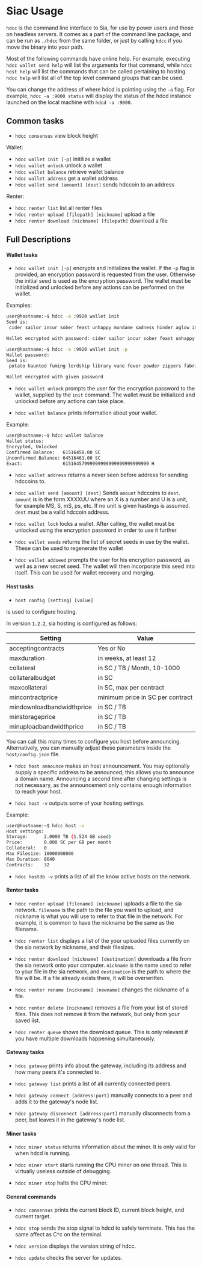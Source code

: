 Siac Usage
==========

`hdcc` is the command line interface to Sia, for use by power users and
those on headless servers. It comes as a part of the command line
package, and can be run as `./hdcc` from the same folder, or just by
calling `hdcc` if you move the binary into your path.

Most of the following commands have online help. For example, executing
`hdcc wallet send help` will list the arguments for that command,
while `hdcc host help` will list the commands that can be called
pertaining to hosting. `hdcc help` will list all of the top level
command groups that can be used.

You can change the address of where hdcd is pointing using the `-a`
flag. For example, `hdcc -a :9000 status` will display the status of
the hdcd instance launched on the local machine with `hdcd -a :9000`.

Common tasks
------------
* `hdcc consensus` view block height

Wallet:
* `hdcc wallet init [-p]` initilize a wallet
* `hdcc wallet unlock` unlock a wallet
* `hdcc wallet balance` retrieve wallet balance
* `hdcc wallet address` get a wallet address
* `hdcc wallet send [amount] [dest]` sends hdccoin to an address

Renter:
* `hdcc renter list` list all renter files
* `hdcc renter upload [filepath] [nickname]` upload a file
* `hdcc renter download [nickname] [filepath]` download a file


Full Descriptions
-----------------

#### Wallet tasks

* `hdcc wallet init [-p]` encrypts and initializes the wallet. If the
`-p` flag is provided, an encryption password is requested from the
user. Otherwise the initial seed is used as the encryption
password. The wallet must be initialized and unlocked before any
actions can be performed on the wallet.

Examples:
```bash
user@hostname:~$ hdcc -a :9920 wallet init
Seed is:
 cider sailor incur sober feast unhappy mundane sadness hinder aglow imitate amaze duties arrow gigantic uttered inflamed girth myriad jittery hexagon nail lush reef sushi pastry southern inkling acquire

Wallet encrypted with password: cider sailor incur sober feast unhappy mundane sadness hinder aglow imitate amaze duties arrow gigantic uttered inflamed girth myriad jittery hexagon nail lush reef sushi pastry southern inkling acquire
```

```bash
user@hostname:~$ hdcc -a :9920 wallet init -p
Wallet password:
Seed is:
 potato haunted fuming lordship library vane fever powder zippers fabrics dexterity hoisting emails pebbles each vampire rockets irony summon sailor lemon vipers foxes oneself glide cylinder vehicle mews acoustic

Wallet encrypted with given password
```

* `hdcc wallet unlock` prompts the user for the encryption password
to the wallet, supplied by the `init` command. The wallet must be
initialized and unlocked before any actions can take place.

* `hdcc wallet balance` prints information about your wallet.

Example:
```bash
user@hostname:~$ hdcc wallet balance
Wallet status:
Encrypted, Unlocked
Confirmed Balance:   61516458.00 SC
Unconfirmed Balance: 64516461.00 SC
Exact:               61516457999999999999999999999999 H
```

* `hdcc wallet address` returns a never seen before address for sending
hdccoins to.

* `hdcc wallet send [amount] [dest]` Sends `amount` hdccoins to
`dest`. `amount` is in the form XXXXUU where an X is a number and U is
a unit, for example MS, S, mS, ps, etc. If no unit is given hastings
is assumed. `dest` must be a valid hdccoin address.

* `hdcc wallet lock` locks a wallet. After calling, the wallet must be unlocked
using the encryption password in order to use it further

* `hdcc wallet seeds` returns the list of secret seeds in use by the
wallet. These can be used to regenerate the wallet

* `hdcc wallet addseed` prompts the user for his encryption password,
as well as a new secret seed. The wallet will then incorporate this
seed into itself. This can be used for wallet recovery and merging.

#### Host tasks
* `host config [setting] [value]`

is used to configure hosting.

In version `1.2.2`, sia hosting is configured as follows:

| Setting                  | Value                                           |
| -------------------------|-------------------------------------------------|
| acceptingcontracts       | Yes or No                                       |
| maxduration              | in weeks, at least 12                           |
| collateral               | in SC / TB / Month, 10-1000                     |
| collateralbudget         | in SC                                           |
| maxcollateral            | in SC, max per contract                         |
| mincontractprice         | minimum price in SC per contract                |
| mindownloadbandwidthprice| in SC / TB                                      |
| minstorageprice          | in SC / TB                                      |
| minuploadbandwidthprice  | in SC / TB                                      |

You can call this many times to configure you host before
announcing. Alternatively, you can manually adjust these parameters
inside the `host/config.json` file.

* `hdcc host announce` makes an host announcement. You may optionally
supply a specific address to be announced; this allows you to announce a domain
name. Announcing a second time after changing settings is not necessary, as the
announcement only contains enough information to reach your host.

* `hdcc host -v` outputs some of your hosting settings.

Example:
```bash
user@hostname:~$ hdcc host -v
Host settings:
Storage:      2.0000 TB (1.524 GB used)
Price:        0.000 SC per GB per month
Collateral:   0
Max Filesize: 10000000000
Max Duration: 8640
Contracts:    32
```

* `hdcc hostdb -v` prints a list of all the know active hosts on the
network.

#### Renter tasks
* `hdcc renter upload [filename] [nickname]` uploads a file to the sia
network. `filename` is the path to the file you want to upload, and
nickname is what you will use to refer to that file in the
network. For example, it is common to have the nickname be the same as
the filename.

* `hdcc renter list` displays a list of the your uploaded files
currently on the sia network by nickname, and their filesizes.

* `hdcc renter download [nickname] [destination]` downloads a file
from the sia network onto your computer. `nickname` is the name used
to refer to your file in the sia network, and `destination` is the
path to where the file will be. If a file already exists there, it
will be overwritten.

* `hdcc renter rename [nickname] [newname]` changes the nickname of a
  file.

* `hdcc renter delete [nickname]` removes a file from your list of
stored files. This does not remove it from the network, but only from
your saved list.

* `hdcc renter queue` shows the download queue. This is only relevant
if you have multiple downloads happening simultaneously.

#### Gateway tasks
* `hdcc gateway` prints info about the gateway, including its address and how
many peers it's connected to.

* `hdcc gateway list` prints a list of all currently connected peers.

* `hdcc gateway connect [address:port]` manually connects to a peer and adds it
to the gateway's node list.

* `hdcc gateway disconnect [address:port]` manually disconnects from a peer, but
leaves it in the gateway's node list.

#### Miner tasks
* `hdcc miner status` returns information about the miner. It is only
valid for when hdcd is running.

* `hdcc miner start` starts running the CPU miner on one thread. This
is virtually useless outside of debugging.

* `hdcc miner stop` halts the CPU miner.

#### General commands
* `hdcc consensus` prints the current block ID, current block height, and
current target.

* `hdcc stop` sends the stop signal to hdcd to safely terminate. This
has the same affect as C^c on the terminal.

* `hdcc version` displays the version string of hdcc.

* `hdcc update` checks the server for updates.
